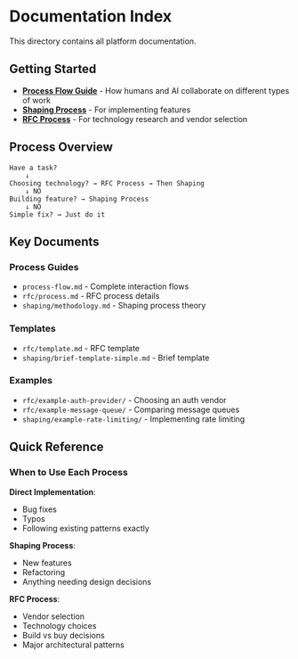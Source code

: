 # Documentation Index

This directory contains all platform documentation.

## Getting Started

- **[Process Flow Guide](process-flow.md)** - How humans and AI collaborate on different types of work
- **[Shaping Process](shaping/)** - For implementing features
- **[RFC Process](rfc/)** - For technology research and vendor selection

## Process Overview

```
Have a task?
    ↓
Choosing technology? → RFC Process → Then Shaping
    ↓ NO
Building feature? → Shaping Process
    ↓ NO
Simple fix? → Just do it
```

## Key Documents

### Process Guides
- `process-flow.md` - Complete interaction flows
- `rfc/process.md` - RFC process details
- `shaping/methodology.md` - Shaping process theory

### Templates
- `rfc/template.md` - RFC template
- `shaping/brief-template-simple.md` - Brief template

### Examples
- `rfc/example-auth-provider/` - Choosing an auth vendor
- `rfc/example-message-queue/` - Comparing message queues
- `shaping/example-rate-limiting/` - Implementing rate limiting

## Quick Reference

### When to Use Each Process

**Direct Implementation**:
- Bug fixes
- Typos
- Following existing patterns exactly

**Shaping Process**:
- New features
- Refactoring
- Anything needing design decisions

**RFC Process**:
- Vendor selection
- Technology choices
- Build vs buy decisions
- Major architectural patterns